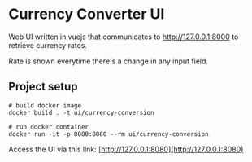 # Currency Converter UI
Web UI written in vuejs that communicates to http://127.0.0.1:8000 to retrieve currency rates.

Rate is shown everytime there's a change in any input field.

## Project setup
```shell
# build docker image
docker build . -t ui/currency-conversion

# run docker container
docker run -it -p 8080:8080 --rm ui/currency-conversion
```
Access the UI via this link: [http://127.0.0.1:8080](http://127.0.0.1:8080)

